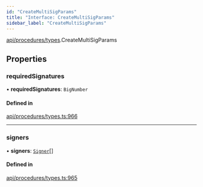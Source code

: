 ```yaml
---
id: "CreateMultiSigParams"
title: "Interface: CreateMultiSigParams"
sidebar_label: "CreateMultiSigParams"
---
```


[api/procedures/types](../../../../../modules/API/Procedures/Types/Types.md).CreateMultiSigParams

## Properties

### requiredSignatures

• **requiredSignatures**: `BigNumber`

#### Defined in

[api/procedures/types.ts:966](https://github.com/PolymeshAssociation/polymesh-sdk/blob/31fdce23/src/api/procedures/types.ts#L966)

___

### signers

• **signers**: [`Signer`](../../../../../modules/Types/Types.md#signer)[]

#### Defined in

[api/procedures/types.ts:965](https://github.com/PolymeshAssociation/polymesh-sdk/blob/31fdce23/src/api/procedures/types.ts#L965)
